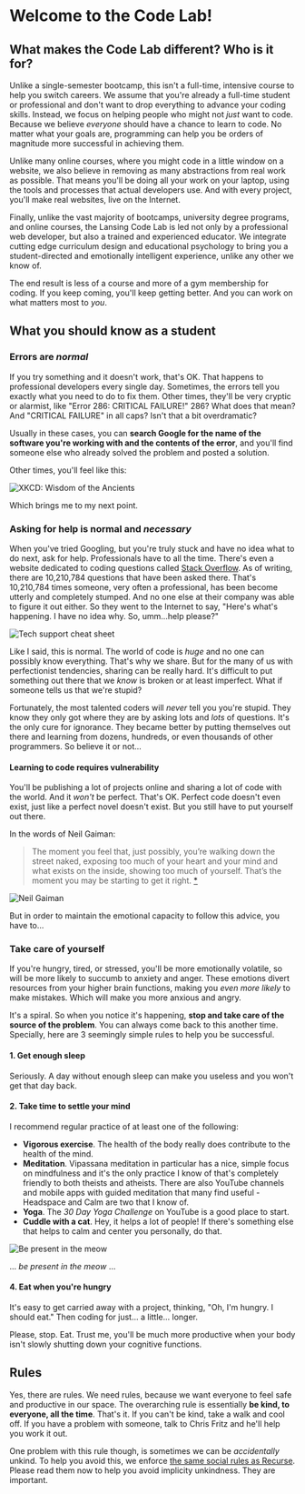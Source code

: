 # Welcome to the Code Lab!

## What makes the Code Lab different? Who is it for?

Unlike a single-semester bootcamp, this isn't a full-time, intensive course to help you switch careers. We assume that you're already a full-time student or professional and don't want to drop everything to advance your coding skills. Instead, we focus on helping people who might not _just_ want to code. Because we believe _everyone_ should have a chance to learn to code. No matter what your goals are, programming can help you be orders of magnitude more successful in achieving them.

Unlike many online courses, where you might code in a little window on a website, we also believe in removing as many abstractions from real work as possible. That means you'll be doing all your work on your laptop, using the tools and processes that actual developers use. And with every project, you'll make real websites, live on the Internet.

Finally, unlike the vast majority of bootcamps, university degree programs, and online courses, the Lansing Code Lab is led not only by a professional web developer, but also a trained and experienced educator. We integrate cutting edge curriculum design and educational psychology to bring you a student-directed and emotionally intelligent experience, unlike any other we know of.

The end result is less of a course and more of a gym membership for coding. If you keep coming, you'll keep getting better. And you can work on what matters most to _you_.

## What you should know as a student

### Errors are _normal_

If you try something and it doesn't work, that's OK. That happens to professional developers every single day. Sometimes, the errors tell you exactly what you need to do to fix them. Other times, they'll be very cryptic or alarmist, like "Error 286: CRITICAL FAILURE!" 286? What does that mean? And "CRITICAL FAILURE" in all caps? Isn't that a bit overdramatic?

Usually in these cases, you can __search Google for the name of the software you're working with and the contents of the error__, and you'll find someone else who already solved the problem and posted a solution.

Other times, you'll feel like this:

![XKCD: Wisdom of the Ancients](https://imgs.xkcd.com/comics/wisdom_of_the_ancients.png)

Which brings me to my next point.

### Asking for help is normal and _necessary_

When you've tried Googling, but you're truly stuck and have no idea what to do next, ask for help. Professionals have to all the time. There's even a website dedicated to coding questions called [Stack Overflow](http://stackoverflow.com/). As of writing, there are 10,210,784 questions that have been asked there. That's 10,210,784 times someone, very often a professional, has been become utterly and completely stumped. And no one else at their company was able to figure it out either. So they went to the Internet to say, "Here's what's happening. I have no idea why. So, umm...help please?"

![Tech support cheat sheet](https://imgs.xkcd.com/comics/tech_support_cheat_sheet.png)

Like I said, this is normal. The world of code is _huge_ and no one can possibly know everything. That's why we share. But for the many of us with perfectionist tendencies, sharing can be really hard. It's difficult to put something out there that we _know_ is broken or at least imperfect. What if someone tells us that we're stupid?

Fortunately, the most talented coders will _never_ tell you you're stupid. They know they only got where they are by asking lots and _lots_ of questions. It's the only cure for ignorance. They became better by putting themselves out there and learning from dozens, hundreds, or even thousands of other programmers. So believe it or not...

#### Learning to code requires vulnerability

You'll be publishing a lot of projects online and sharing a lot of code with the world. And it _won't_ be perfect. That's OK. Perfect code doesn't even exist, just like a perfect novel doesn't exist. But you still have to put yourself out there.

In the words of Neil Gaiman:

> The moment you feel that, just possibly, you’re walking down the street naked, exposing too much of your heart and your mind and what exists on the inside, showing too much of yourself. That’s the moment you may be starting to get it right. [*](https://vimeo.com/42372767#t=11m50s)

![Neil Gaiman](http://cbldf.org/wp-content/uploads/2013/10/NEIL-GAIMAN_510x380.jpg)

But in order to maintain the emotional capacity to follow this advice, you have to...

### Take care of yourself

If you're hungry, tired, or stressed, you'll be more emotionally volatile, so will be more likely to succumb to anxiety and anger. These emotions divert resources from your higher brain functions, making you _even more likely_ to make mistakes. Which will make you more anxious and angry.

It's a spiral. So when you notice it's happening, __stop and take care of the source of the problem__. You can always come back to this another time. Specially, here are 3 seemingly simple rules to help you be successful.

#### 1. Get enough sleep

Seriously. A day without enough sleep can make you useless and you won't get that day back.

#### 2. Take time to settle your mind

I recommend regular practice of at least one of the following:

- __Vigorous exercise__. The health of the body really does contribute to the health of the mind.
- __Meditation__. Vipassana meditation in particular has a nice, simple focus on mindfulness and it's the only practice I know of that's completely friendly to both theists and atheists. There are also YouTube channels and mobile apps with guided meditation that many find useful - Headspace and Calm are two that I know of.
- __Yoga__. The _30 Day Yoga Challenge_ on YouTube is a good place to start.
- __Cuddle with a cat__. Hey, it helps a lot of people! If there's something else that helps to calm and center you personally, do that.

![Be present in the meow](http://www.toxel.com/wp-content/uploads/2012/02/yogacats09.jpg)

... _be present in the meow_ ...

#### 4. Eat when you're hungry

It's easy to get carried away with a project, thinking, "Oh, I'm hungry. I should eat." Then coding for just... a little... longer.

Please, stop. Eat. Trust me, you'll be much more productive when your body isn't slowly shutting down your cognitive functions.

## Rules

Yes, there are rules. We need rules, because we want everyone to feel safe and productive in our space. The overarching rule is essentially __be kind, to everyone, all the time__. That's it. If you can't be kind, take a walk and cool off. If you have a problem with someone, talk to Chris Fritz and he'll help you work it out.

One problem with this rule though, is sometimes we can be _accidentally_ unkind. To help you avoid this, we enforce [the same social rules as Recurse](https://www.recurse.com/manual#sub-sec-social-rules). Please read them now to help you avoid implicity unkindness. They are important.
